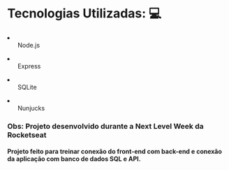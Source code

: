 <h1> Tecnologias Utilizadas: 💻 </h1>


<li><ul>Node.js</ul></li>
<li><ul>Express</ul></li>
<li><ul>SQLite</ul></li>
<li><ul>Nunjucks</ul></li>

<h3><strong>Obs:</strong> Projeto desenvolvido durante a Next Level Week da Rocketseat </h3>

<h4> Projeto feito para treinar conexão do front-end com back-end e conexão da aplicação com banco de dados SQL e API. </h4>
